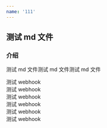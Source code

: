 ```yaml
---
name: '111'
---
```


## 测试 md 文件

### 介绍

测试 md 文件测试 md 文件测试 md 文件

测试 webhook  
测试 webhook  
测试 webhook  
测试 webhook  
测试 webhook  
测试 webhook
